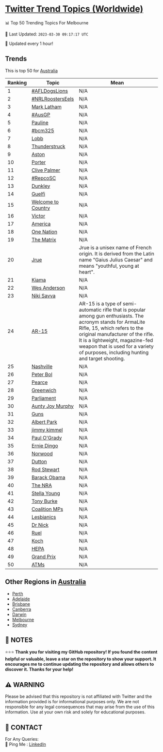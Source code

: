 [Twitter Trend Topics (Worldwide)](https://github.com/ErcinDedeoglu/Twitter-Trend-Topics)
==========


📊 Top 50 Trending Topics For Melbourne

📆 Last Updated: `2023-03-30 09:17:17 UTC`

🔧 Updated every 1 hour!


## Trends

This is top 50 for [Australia](</Australia>)

| Ranking | Topic | Mean |
| ------- | ------------ | ------------ |
| 1 | [#AFLDogsLions](http://twitter.com/search?q=%23AFLDogsLions) | N/A |
| 2 | [#NRLRoostersEels](http://twitter.com/search?q=%23NRLRoostersEels) | N/A |
| 3 | [Mark Latham](http://twitter.com/search?q=Mark+Latham) | N/A |
| 4 | [#AusGP](http://twitter.com/search?q=%23AusGP) | N/A |
| 5 | [Pauline](http://twitter.com/search?q=Pauline) | N/A |
| 6 | [#bcm325](http://twitter.com/search?q=%23bcm325) | N/A |
| 7 | [Lobb](http://twitter.com/search?q=Lobb) | N/A |
| 8 | [Thunderstruck](http://twitter.com/search?q=Thunderstruck) | N/A |
| 9 | [Aston](http://twitter.com/search?q=Aston) | N/A |
| 10 | [Porter](http://twitter.com/search?q=Porter) | N/A |
| 11 | [Clive Palmer](http://twitter.com/search?q=Clive+Palmer) | N/A |
| 12 | [#RepcoSC](http://twitter.com/search?q=%23RepcoSC) | N/A |
| 13 | [Dunkley](http://twitter.com/search?q=Dunkley) | N/A |
| 14 | [Guelfi](http://twitter.com/search?q=Guelfi) | N/A |
| 15 | [Welcome to Country](http://twitter.com/search?q=Welcome+to+Country) | N/A |
| 16 | [Victor](http://twitter.com/search?q=Victor) | N/A |
| 17 | [America](http://twitter.com/search?q=America) | N/A |
| 18 | [One Nation](http://twitter.com/search?q=One+Nation) | N/A |
| 19 | [The Matrix](http://twitter.com/search?q=The+Matrix) | N/A |
| 20 | [Jrue](http://twitter.com/search?q=Jrue) | Jrue is a unisex name of French origin. It is derived from the Latin name "Gaius Julius Caesar" and means "youthful, young at heart". |
| 21 | [Kiama](http://twitter.com/search?q=Kiama) | N/A |
| 22 | [Wes Anderson](http://twitter.com/search?q=Wes+Anderson) | N/A |
| 23 | [Niki Savva](http://twitter.com/search?q=Niki+Savva) | N/A |
| 24 | [AR-15](http://twitter.com/search?q=AR-15) | AR-15 is a type of semi-automatic rifle that is popular among gun enthusiasts. The acronym stands for ArmaLite Rifle, 15, which refers to the original manufacturer of the rifle. It is a lightweight, magazine-fed weapon that is used for a variety of purposes, including hunting and target shooting. |
| 25 | [Nashville](http://twitter.com/search?q=Nashville) | N/A |
| 26 | [Peter Bol](http://twitter.com/search?q=Peter+Bol) | N/A |
| 27 | [Pearce](http://twitter.com/search?q=Pearce) | N/A |
| 28 | [Greenwich](http://twitter.com/search?q=Greenwich) | N/A |
| 29 | [Parliament](http://twitter.com/search?q=Parliament) | N/A |
| 30 | [Aunty Joy Murphy](http://twitter.com/search?q=Aunty+Joy+Murphy) | N/A |
| 31 | [Guns](http://twitter.com/search?q=Guns) | N/A |
| 32 | [Albert Park](http://twitter.com/search?q=Albert+Park) | N/A |
| 33 | [jimmy kimmel](http://twitter.com/search?q=jimmy+kimmel) | N/A |
| 34 | [Paul O'Grady](http://twitter.com/search?q=Paul+O%27Grady) | N/A |
| 35 | [Ernie Dingo](http://twitter.com/search?q=Ernie+Dingo) | N/A |
| 36 | [Norwood](http://twitter.com/search?q=Norwood) | N/A |
| 37 | [Dutton](http://twitter.com/search?q=Dutton) | N/A |
| 38 | [Rod Stewart](http://twitter.com/search?q=Rod+Stewart) | N/A |
| 39 | [Barack Obama](http://twitter.com/search?q=Barack+Obama) | N/A |
| 40 | [The NRA](http://twitter.com/search?q=The+NRA) | N/A |
| 41 | [Stella Young](http://twitter.com/search?q=Stella+Young) | N/A |
| 42 | [Tony Burke](http://twitter.com/search?q=Tony+Burke) | N/A |
| 43 | [Coalition MPs](http://twitter.com/search?q=Coalition+MPs) | N/A |
| 44 | [Lesbianics](http://twitter.com/search?q=Lesbianics) | N/A |
| 45 | [Dr Nick](http://twitter.com/search?q=Dr+Nick) | N/A |
| 46 | [Ruel](http://twitter.com/search?q=Ruel) | N/A |
| 47 | [Koch](http://twitter.com/search?q=Koch) | N/A |
| 48 | [HEPA](http://twitter.com/search?q=HEPA) | N/A |
| 49 | [Grand Prix](http://twitter.com/search?q=Grand+Prix) | N/A |
| 50 | [ATMs](http://twitter.com/search?q=ATMs) | N/A |



## Other Regions in [Australia](</Australia>)

* [Perth](</Australia/Perth.md>)
* [Adelaide](</Australia/Adelaide.md>)
* [Brisbane](</Australia/Brisbane.md>)
* [Canberra](</Australia/Canberra.md>)
* [Darwin](</Australia/Darwin.md>)
* [Melbourne](</Australia/Melbourne.md>)
* [Sydney](</Australia/Sydney.md>)



## 📝 NOTES

⭐⭐⭐ **Thank you for visiting my GitHub repository! If you found the content helpful or valuable, leave a star on the repository to show your support. It encourages me to continue updating the repository and allows others to discover it. Thanks for your help!**


## ⚠️ WARNING

Please be advised that this repository is not affiliated with Twitter and the information provided is for informational purposes only. We are not responsible for any legal consequences that may arise from the use of this information. Use at your own risk and solely for educational purposes.


## 📨 CONTACT

 For Any Queries:  
            🏓 Ping Me : [LinkedIn](https://www.linkedin.com/in/ercindedeoglu/)
